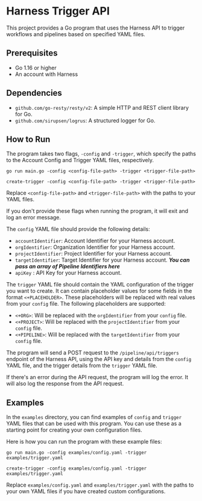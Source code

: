 # Harness Trigger API 

This project provides a Go program that uses the Harness API to trigger workflows and pipelines based on specified YAML files.

## Prerequisites 

- Go 1.16 or higher
- An account with Harness

## Dependencies

- `github.com/go-resty/resty/v2`: A simple HTTP and REST client library for Go.
- `github.com/sirupsen/logrus`: A structured logger for Go.

## How to Run

The program takes two flags, `-config` and `-trigger`, which specify the paths to the Account Config and Trigger YAML files, respectively.

```
go run main.go -config <config-file-path> -trigger <trigger-file-path>
```
```
create-trigger -config <config-file-path> -trigger <trigger-file-path>
```

Replace `<config-file-path>` and `<trigger-file-path>` with the paths to your YAML files.

If you don't provide these flags when running the program, it will exit and log an error message.

The `config` YAML file should provide the following details:

- `accountIdentifier`: Account Identifier for your Harness account.
- `orgIdentifier`: Organization Identifier for your Harness account.
- `projectIdentifier`: Project Identifier for your Harness account.
- `targetIdentifier`: Target Identifier for your Harness account. ***You can pass an array of Pipeline Identifiers here***
- `apiKey` : API Key for your Harness account.

The `trigger` YAML file should contain the YAML configuration of the trigger you want to create. It can contain placeholder values for some fields in the format `<+PLACEHOLDER>`. These placeholders will be replaced with real values from your `config` file. The following placeholders are supported:

- `<+ORG>`: Will be replaced with the `orgIdentifier` from your `config` file.
- `<+PROJECT>`: Will be replaced with the `projectIdentifier` from your `config` file.
- `<+PIPELINE>`: Will be replaced with the `targetIdentifier` from your `config` file.

The program will send a POST request to the `/pipeline/api/triggers` endpoint of the Harness API, using the API key and details from the `config` YAML file, and the trigger details from the `trigger` YAML file. 

If there's an error during the API request, the program will log the error. It will also log the response from the API request.

## Examples

In the `examples` directory, you can find examples of `config` and `trigger` YAML files that can be used with this program. You can use these as a starting point for creating your own configuration files.

Here is how you can run the program with these example files:

```
go run main.go -config examples/config.yaml -trigger examples/trigger.yaml
```
```
create-trigger -config examples/config.yaml -trigger examples/trigger.yaml
```

Replace `examples/config.yaml` and `examples/trigger.yaml` with the paths to your own YAML files if you have created custom configurations.
